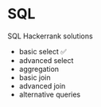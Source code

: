 # SQL
SQL Hackerrank solutions
- basic select ✅
- advanced select 
- aggregation
- basic join 
- advanced join
- alternative queries
